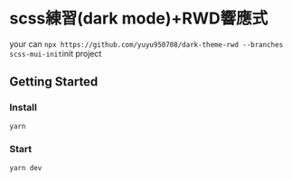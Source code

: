 # scss練習(dark mode)+RWD響應式

your can `npx https://github.com/yuyu950708/dark-theme-rwd --branches scss-mui-init`init project

## Getting Started

### Install
```bash
yarn
```

### Start
```bash
yarn dev
```
